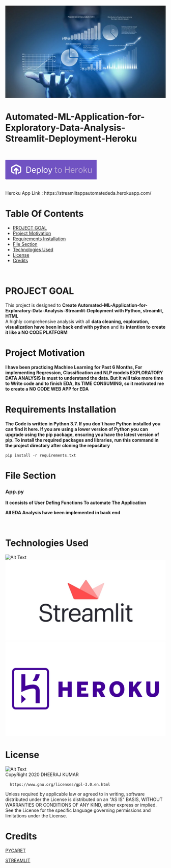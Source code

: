 ![Alt Text](https://github.com/DheerajKumar97/Automated-ML-Application-for-EDA-Streamlit-Deployment--Heroku/blob/master/EDA.jpg)
<br>
# Automated-ML-Application-for-Exploratory-Data-Analysis-Streamlit-Deployment-Heroku
<br>

![Alt Text](https://github.com/DheerajKumar97/Automated-ML-Application-for-EDA-Streamlit-Deployment--Heroku/blob/master/heroku-.png)

<br>
Heroku App Link : https://streamlitappautomatededa.herokuapp.com/
<br>

# Table Of Contents
- [PROJECT GOAL](#PROJECT-GOAL)
- [Project Motivation](#Project-Motivation)
- [Requirements Installation](#Requirements-Installation)
- [File Section](#File-Section)
- [Technologies Used](#Technologies-Used)
- [License](#License)
- [Credits](#Credits)
<br>

# PROJECT GOAL

 This project is designed to **Create Automated-ML-Application-for-Exploratory-Data-Analysis-Streamlit-Deployment with Python, streamlit, HTML** 
 <br>
 A highly comprehensive analysis with all **data cleaning, exploration, visualization have been in back end with python** and its **intention to create it like a NO CODE PLATFORM**

# Project Motivation

**I have been practicing Machine Learning for Past 6 Months, For implementing Regression, Classification and NLP models EXPLORATORY DATA ANALYSIS is must to understand the data. But it will take more time to Write code and to finish EDA, Its TIME CONSUMING, so it motivated me to create a NO CODE WEB APP for EDA**

# Requirements Installation

**The Code is written in Python 3.7. If you don't have Python installed you can find it here. If you are using a lower version of Python you can upgrade using the pip package, ensuring you have the latest version of pip. To install the required packages and libraries, run this command in the project directory after cloning the repository**

    pip install -r requirements.txt
    
# File Section

### App.py

**It consists of User Defing Functions To automate The Application**
<br>

**All EDA Analysis have been implemented in back end**

<br>

# Technologies Used

![Alt Text](https://github.com/DheerajKumar97/IPL-Score-Prediction-with-Flask-Deployment-Heroku/blob/master/static/p1.jpg)
![Alt Text](https://github.com/DheerajKumar97/Automated-ML-Application-for-EDA-Streamlit-Deployment--Heroku/blob/master/Streamlit_Logo_(1).jpg)
![Alt Text](https://github.com/DheerajKumar97/Automated-ML-Application-for-EDA-Streamlit-Deployment--Heroku/blob/master/heroku-logo.png)
# License

![Alt Text](https://github.com/DheerajKumar97/Customer-Life-Time-Value-Prediction-Flask-Deployment--Heroku/blob/master/CLTP%20Analysis%20Output/GNU%20license.jpg)
<br>
CopyRight 2020 DHEERAJ KUMAR

      https://www.gnu.org/licenses/gpl-3.0.en.html
      
Unless required by applicable law or agreed to in writing, software distributed under the License is distributed on an "AS IS" BASIS, WITHOUT WARRANTIES OR CONDITIONS OF ANY KIND, either express or implied. See the License for the specific language governing permissions and limitations under the License.
<br>

# Credits
<a href="https://pycaret.org/">PYCARET</a>
<br>

<a href="https://www.streamlit.io/">STREAMLIT</a>
